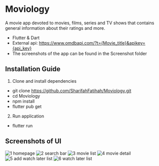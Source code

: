 # Moviology

A movie app devoted to movies, films, series and TV shows that contains general information about their ratings and more.

- Flutter & Dart
- External api: https://www.omdbapi.com/?t={Movie_title}&apikey={api_key}
- The screenshots of the app can be found in the Screenshot folder

## Installation Guide

1. Clone and install dependencies

- git clone https://github.com/SharifahFatihah/Moviology.git
- cd Moviology
- npm install
- flutter pub get
  
2. Run application

- flutter run

## Screenshots of UI

![1  homepage](https://user-images.githubusercontent.com/108507330/184276742-4fc2ffdd-6c58-483e-8ffb-e13db46196f5.png)
![2  search bar](https://user-images.githubusercontent.com/108507330/184276748-4fb347dc-426d-49f7-b536-6fed6052273c.png)
![3  movie list](https://user-images.githubusercontent.com/108507330/184276755-2bd1f28c-eca7-4e25-8dfe-c4df388c0cd9.png)
![4  movie detail](https://user-images.githubusercontent.com/108507330/184276759-9f238b4c-8eee-4e15-9ca5-6f18b55f3c04.png)
![5  add watch later list](https://user-images.githubusercontent.com/108507330/184276764-5f00d39f-a546-44e0-ac58-f238d3cda7c4.png)
![6  watch later list](https://user-images.githubusercontent.com/108507330/184276768-5aff7933-6ae1-4f55-aafa-8d96b4cd4e97.png)
